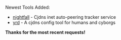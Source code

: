 Newest Tools Added:

* [nightfall](https://github.com/kpcyrd/nightfall) - Cjdns inet auto-peering tracker service
* [yrd](https://github.com/kpcyrd/yrd) - A cjdns config tool for humans and cyborgs

**Thanks for the most recent requests!**
